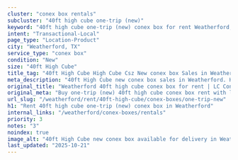 ```yaml
---
cluster: "conex box rentals"
subcluster: "40ft high cube one-trip (new)"
keyword: "40ft high cube one-trip (new) conex box for rent Weatherford, TX"
intent: "Transactional-Local"
page_type: "Location-Product"
city: "Weatherford, TX"
service_type: "conex box"
condition: "New"
size: "40ft High Cube"
title_tag: "40ft High Cube High Cube Csz New conex box Sales in Weatherford | LC Container"
meta_description: "40ft High Cube new conex box sales in Weatherford. High cube containers with extra height. Fast delivery, competitive pricing. Serving conex boxes area. Quote ID: J66. Call (214) 524-4168 for your free quote today."
original_title: "Weatherford 40ft high cube conex box for rent | LC Container"
original_meta: "Buy one-trip (new) 40ft high cube conex box rent with local delivery in Weatherford, TX. LC Container — local Since 2003. Request a fast quote today."
url_slug: "/weatherford/rent/40ft-high-cube/conex-boxes/one-trip-new"
h1: "Rent 40ft high cube one-trip (new) conex box in Weatherford"
internal_links: "/weatherford/conex-boxes/rentals"
priority: 3
notes: "3"
noindex: true
image_alt: "40ft High Cube new conex box available for delivery in Weatherford"
last_updated: "2025-10-21"
---
```


<!-- TODO: Add unique city/inventory copy, images, and internal links here. -->
